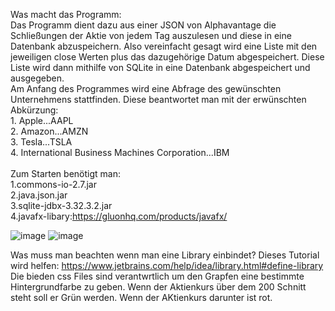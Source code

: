 Was macht das Programm:<br>
Das Programm dient dazu aus einer JSON von Alphavantage die Schließungen der Aktie von jedem Tag auszulesen und diese in eine Datenbank abzuspeichern. Also vereinfacht gesagt wird eine Liste mit den jeweiligen close Werten plus das dazugehörige Datum abgespeichert. Diese Liste wird dann mithilfe von SQLite in eine Datenbank abgespeichert und ausgegeben.<br>
Am Anfang des Programmes wird eine Abfrage des gewünschten Unternehmens stattfinden. Diese beantwortet man mit der erwünschten Abkürzung:<br>1. Apple...AAPL <br> 2. Amazon...AMZN<br> 3. Tesla...TSLA<br>4. International Business Machines Corporation...IBM<br><br>Zum Starten benötigt man:<br>1.commons-io-2.7.jar <br>2.java.json.jar  <br> 3.sqlite-jdbx-3.32.3.2.jar<br> 4.javafx-libary:https://gluonhq.com/products/javafx/<br>

![image](https://github.com/NoxusDarius/Swp_1_Rimml_normal/blob/master/Aufgabe_2_Aktien/skizzeAAPL.PNG)
![image](https://github.com/NoxusDarius/Swp_1_Rimml_normal/blob/master/Aufgabe_2_Aktien/skizzeTSLA.PNG)



Was muss man beachten wenn man eine Library einbindet?
Dieses Tutorial wird helfen:
https://www.jetbrains.com/help/idea/library.html#define-library <br>
Die bieden css Files sind verantwrtlich um den Grapfen eine bestimmte Hintergrundfarbe zu geben. Wenn der Aktienkurs über dem 200 Schnitt steht soll er Grün werden. Wenn der AKtienkurs darunter ist rot.
